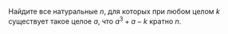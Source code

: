 Найдите все натуральные $n$, для которых при любом целом $k$ существует такое целое $a$, что  $a^3 + a  - k$ кратно $n$.